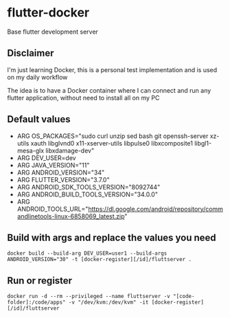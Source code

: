 # flutter-docker

Base flutter development server

## Disclaimer

I'm just learning Docker, this is a personal test implementation and is used on my daily workflow

The idea is to have a Docker container where I can connect and run any flutter application, without need to install all on my PC

## Default values

- ARG OS_PACKAGES="sudo curl unzip sed bash git openssh-server xz-utils xauth libglvnd0 x11-xserver-utils libpulse0 libxcomposite1 libgl1-mesa-glx libxdamage-dev"
- ARG DEV_USER=dev
- ARG JAVA_VERSION="11"
- ARG ANDROID_VERSION="34"
- ARG FLUTTER_VERSION="3.7.0"
- ARG ANDROID_SDK_TOOLS_VERSION="8092744"
- ARG ANDROID_BUILD_TOOLS_VERSION="34.0.0"
- ARG ANDROID_TOOLS_URL="https://dl.google.com/android/repository/commandlinetools-linux-6858069_latest.zip"

## Build with args and replace the values you need

`docker build --build-arg DEV_USER=user1 --build-args ANDROID_VERSION="30" -t [docker-register][/id]/fluttserver .`

## Run or register

`docker run -d --rm --privileged --name fluttserver -v "[code-folder]:/code/apps" -v "/dev/kvm:/dev/kvm" -it [docker-register][/id]/fluttserver`
